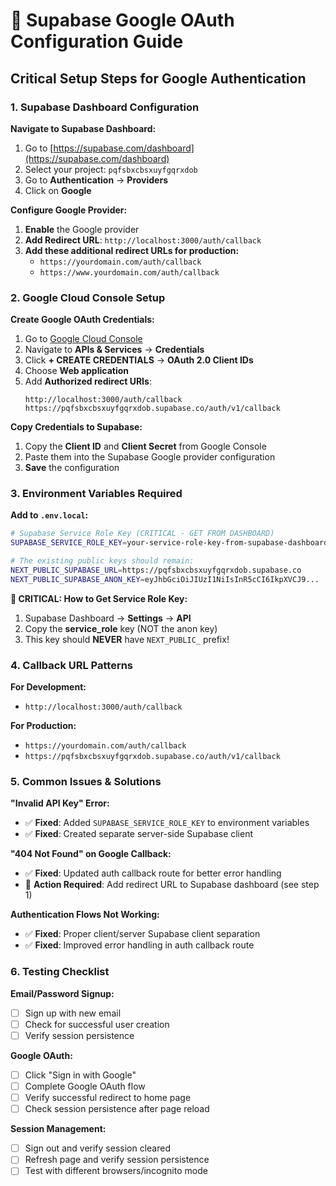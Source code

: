 # 🔐 Supabase Google OAuth Configuration Guide

## Critical Setup Steps for Google Authentication

### 1. Supabase Dashboard Configuration

**Navigate to Supabase Dashboard:**
1. Go to [https://supabase.com/dashboard](https://supabase.com/dashboard)
2. Select your project: `pqfsbxcbsxuyfgqrxdob`
3. Go to **Authentication** → **Providers**
4. Click on **Google**

**Configure Google Provider:**
1. **Enable** the Google provider
2. **Add Redirect URL**: `http://localhost:3000/auth/callback`
3. **Add these additional redirect URLs for production:**
   - `https://yourdomain.com/auth/callback`
   - `https://www.yourdomain.com/auth/callback`

### 2. Google Cloud Console Setup

**Create Google OAuth Credentials:**
1. Go to [Google Cloud Console](https://console.cloud.google.com/)
2. Navigate to **APIs & Services** → **Credentials**
3. Click **+ CREATE CREDENTIALS** → **OAuth 2.0 Client IDs**
4. Choose **Web application**
5. Add **Authorized redirect URIs**:
   ```
   http://localhost:3000/auth/callback
   https://pqfsbxcbsxuyfgqrxdob.supabase.co/auth/v1/callback
   ```

**Copy Credentials to Supabase:**
1. Copy the **Client ID** and **Client Secret** from Google Console
2. Paste them into the Supabase Google provider configuration
3. **Save** the configuration

### 3. Environment Variables Required

**Add to `.env.local`:**
```bash
# Supabase Service Role Key (CRITICAL - GET FROM DASHBOARD)
SUPABASE_SERVICE_ROLE_KEY=your-service-role-key-from-supabase-dashboard

# The existing public keys should remain:
NEXT_PUBLIC_SUPABASE_URL=https://pqfsbxcbsxuyfgqrxdob.supabase.co
NEXT_PUBLIC_SUPABASE_ANON_KEY=eyJhbGciOiJIUzI1NiIsInR5cCI6IkpXVCJ9...
```

**🚨 CRITICAL: How to Get Service Role Key:**
1. Supabase Dashboard → **Settings** → **API**
2. Copy the **service_role** key (NOT the anon key)
3. This key should **NEVER** have `NEXT_PUBLIC_` prefix!

### 4. Callback URL Patterns

**For Development:**
- `http://localhost:3000/auth/callback`

**For Production:**
- `https://yourdomain.com/auth/callback`
- `https://pqfsbxcbsxuyfgqrxdob.supabase.co/auth/v1/callback`

### 5. Common Issues & Solutions

**"Invalid API Key" Error:**
- ✅ **Fixed**: Added `SUPABASE_SERVICE_ROLE_KEY` to environment variables
- ✅ **Fixed**: Created separate server-side Supabase client

**"404 Not Found" on Google Callback:**
- ✅ **Fixed**: Updated auth callback route for better error handling
- 🔧 **Action Required**: Add redirect URL to Supabase dashboard (see step 1)

**Authentication Flows Not Working:**
- ✅ **Fixed**: Proper client/server Supabase client separation
- ✅ **Fixed**: Improved error handling in auth callback route

### 6. Testing Checklist

**Email/Password Signup:**
- [ ] Sign up with new email
- [ ] Check for successful user creation
- [ ] Verify session persistence

**Google OAuth:**
- [ ] Click "Sign in with Google"
- [ ] Complete Google OAuth flow
- [ ] Verify successful redirect to home page
- [ ] Check session persistence after page reload

**Session Management:**
- [ ] Sign out and verify session cleared
- [ ] Refresh page and verify session persistence
- [ ] Test with different browsers/incognito mode